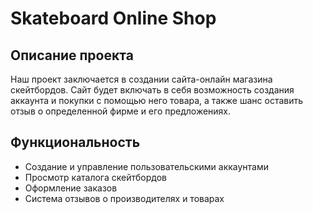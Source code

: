 # Skateboard Online Shop

## Описание проекта
Наш проект заключается в создании сайта-онлайн магазина скейтбордов. Сайт будет включать в себя возможность создания аккаунта и покупки с помощью него товара, а также шанс оставить отзыв о определенной фирме и его предложениях.

## Функциональность
- Создание и управление пользовательскими аккаунтами
- Просмотр каталога скейтбордов
- Оформление заказов
- Система отзывов о производителях и товарах 